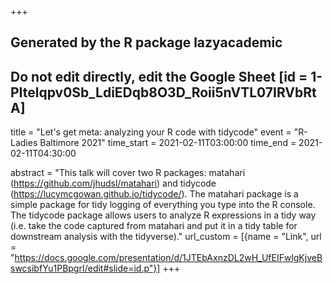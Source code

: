 +++
## Generated by the R package lazyacademic
## Do not edit directly, edit the Google Sheet [id = 1-PItelqpv0Sb_LdiEDqb8O3D_Roii5nVTL07IRVbRtA]
title = "Let's get meta: analyzing your R code with tidycode"
event = "R-Ladies Baltimore 2021"
time_start = 2021-02-11T03:00:00
time_end = 2021-02-11T04:30:00

abstract = "This talk will cover two R packages: matahari (https://github.com/jhudsl/matahari) and tidycode (https://lucymcgowan.github.io/tidycode/). The matahari package is a simple package for tidy logging of everything you type into the R console. The tidycode package allows users to analyze R expressions in a tidy way (i.e. take the code captured from matahari and put it in a tidy table for downstream analysis with the tidyverse)."
url_custom = [{name = "Link", url = "https://docs.google.com/presentation/d/1JTEbAxnzDL2wH_UfEIFwlgKjveBswcsibfYu1PBpgrI/edit#slide=id.p"}]
+++
